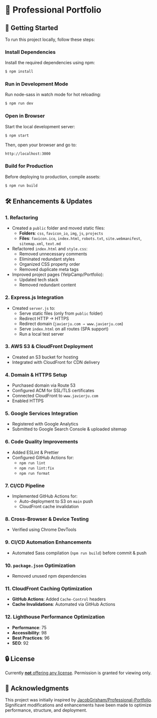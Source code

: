 # 📄 Professional Portfolio

## 🚀 Getting Started

To run this project locally, follow these steps:

### Install Dependencies

Install the required dependencies using npm:

```sh
$ npm install
```

### Run in Development Mode

Run node-sass in watch mode for hot reloading:

```sh
$ npm run dev
```

### Open in Browser

Start the local development server:

```sh
$ npm start
```

Then, open your browser and go to:

```sh
http://localhost:3000
```

### Build for Production

Before deploying to production, compile assets:

```sh
$ npm run build
```

## 🛠️ Enhancements & Updates

### 1. Refactoring

- Created a `public` folder and moved static files:
  - **Folders**: `css`, `favicon_io`, `img`, `js`, `projects`
  - **Files**: `favicon.ico`, `index.html`, `robots.txt`, `site.webmanifest`, `sitemap.xml`, `text.md`
- Refactored `index.html` and `style.css`:
  - Removed unnecessary comments
  - Eliminated redundant styles
  - Organized CSS property order
  - Removed duplicate meta tags
- Improved project pages (YelpCamp/Portfolio):
  - Updated tech stack
  - Removed redundant content

### 2. Express.js Integration

- Created `server.js` to:
  - Serve static files (only from `public` folder)
  - Redirect HTTP → HTTPS
  - Redirect domain (`javierju.com → www.javierju.com`)
  - Serve `index.html` on all routes (SPA support)
  - Run a local test server

### 3. AWS S3 & CloudFront Deployment

- Created an S3 bucket for hosting
- Integrated with CloudFront for CDN delivery

### 4. Domain & HTTPS Setup

- Purchased domain via Route 53
- Configured ACM for SSL/TLS certificates
- Connected CloudFront to `www.javierju.com`
- Enabled HTTPS

### 5. Google Services Integration

- Registered with Google Analytics
- Submitted to Google Search Console & uploaded sitemap

### 6. Code Quality Improvements

- Added ESLint & Prettier
- Configured GitHub Actions for:
  - `npm run lint`
  - `npm run lint:fix`
  - `npm run format`

### 7. CI/CD Pipeline

- Implemented GitHub Actions for:
  - Auto-deployment to S3 on `main` push
  - CloudFront cache invalidation

### 8. Cross-Browser & Device Testing

- Verified using Chrome DevTools

### 9. CI/CD Automation Enhancements

- Automated Sass compilation (`npm run build`) before commit & push

### 10. `package.json` Optimization

- Removed unused npm dependencies

### 11. CloudFront Caching Optimization

- **GitHub Actions**: Added `Cache-Control` headers
- **Cache Invalidations**: Automated via GitHub Actions

### 12. Lighthouse Performance Optimization

- **Performance**: 75
- **Accessibility**: 98
- **Best Practices**: 96
- **SEO**: 92

## 🔒 License

Currently [**not** offering any license](https://choosealicense.com/no-permission/). Permission is granted for viewing only.

## 📌 Acknowledgments

This project was initially inspired by [JacobGrisham/Professional-Portfolio](https://github.com/JacobGrisham/Professional-Portfolio). Significant modifications and enhancements have been made to optimize performance, structure, and deployment.
